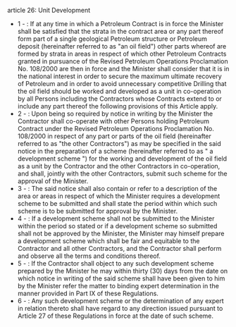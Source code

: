 article 26: Unit Development

<ul>
			<li>1 - : If at any time in which a Petroleum Contract is in force the Minister shall be satisfied that the strata in the contract area or any part thereof form part of a single geological Petroleum structure or Petroleum deposit (hereinafter referred to as &quot;an oil field&quot;) other parts whereof are formed by strata in areas in respect of which other Petroleum Contracts granted in pursuance of the Revised Petroleum Operations Proclamation No. 108&#x2F;2000 are then in force and the Minister shall consider that it is in the national interest in order to secure the maximum ultimate recovery of Petroleum and in order to avoid unnecessary competitive Drilling that the oil field should be worked and developed as a unit in co-operation by all Persons including the Contractors whose Contracts extend to or include any part thereof the following provisions of this Article apply.<ul>
			</ul></li>			<li>2 - : Upon being so required by notice in writing by the Minister the Contractor shall co-operate with other Persons holding Petroleum Contract under the Revised Petroleum Operations Proclamation No. 108&#x2F;2000 in respect of any part or parts of the oil field (hereinafter referred to as &quot;the other Contractors&quot;) as may be specified in the said notice in the preparation of a scheme (hereinafter referred to as &quot; a development scheme &quot;) for the working and development of the oil field as a unit by the Contractor and the other Contractors in co-operation, and shall, jointly with the other Contractors, submit such scheme for the approval of the Minister.<ul>
			</ul></li>			<li>3 - : The said notice shall also contain or refer to a description of the area or areas in respect of which the Minister requires a development scheme to be submitted and shall state the period within which such scheme is to be submitted for approval by the Minister.<ul>
			</ul></li>			<li>4 - : If a development scheme shall not be submitted to the Minister within the period so stated or if a development scheme so submitted shall not be approved by the Minister, the Minister may himself prepare a development scheme which shall be fair and equitable to the Contractor and all other Contractors, and the Contractor shall perform and observe all the terms and conditions thereof.<ul>
			</ul></li>			<li>5 - : If the Contractor shall object to any such development scheme prepared by the Minister he may within thirty (30) days from the date on which notice in writing of the said scheme shall have been given to him by the Minister refer the matter to binding expert determination in the manner provided in Part IX of these Regulations.<ul>
			</ul></li>			<li>6 - : Any such development scheme or the determination of any expert in relation thereto shall have regard to any direction issued pursuant to Article 27 of these Regulations in force at the date of such scheme.<ul>
			</ul></li></ul>